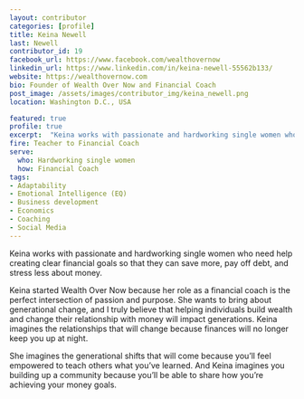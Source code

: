 ```yaml
---
layout: contributor
categories: [profile]
title: Keina Newell
last: Newell
contributor_id: 19
facebook_url: https://www.facebook.com/wealthovernow
linkedin_url: https://www.linkedin.com/in/keina-newell-55562b133/
website: https://wealthovernow.com
bio: Founder of Wealth Over Now and Financial Coach
post_image: /assets/images/contributor_img/keina_newell.png
location: Washington D.C., USA

featured: true
profile: true
excerpt:  "Keina works with passionate and hardworking single women who need help creating clear financial goals so that they can save more, pay off debt, and stress less about money. Career Path: Teacher to Financial Coach"
fire: Teacher to Financial Coach
serve:
  who: Hardworking single women
  how: Financial Coach
tags:
- Adaptability
- Emotional Intelligence (EQ)
- Business development
- Economics
- Coaching
- Social Media
---
```

Keina works with passionate and hardworking single women who need help creating clear financial goals so that they can save more, pay off debt, and stress less about money.

Keina started Wealth Over Now because her role as a financial coach is the perfect intersection of passion and purpose. She wants to bring about generational change, and I truly believe that helping individuals build wealth and change their relationship with money will impact generations. Keina imagines the relationships that will change because finances will no longer keep you up at night. 
    
She imagines the generational shifts that will come because you’ll feel empowered to teach others what you’ve learned. And Keina imagines you building up a community because you’ll be able to share how you’re achieving your money goals.